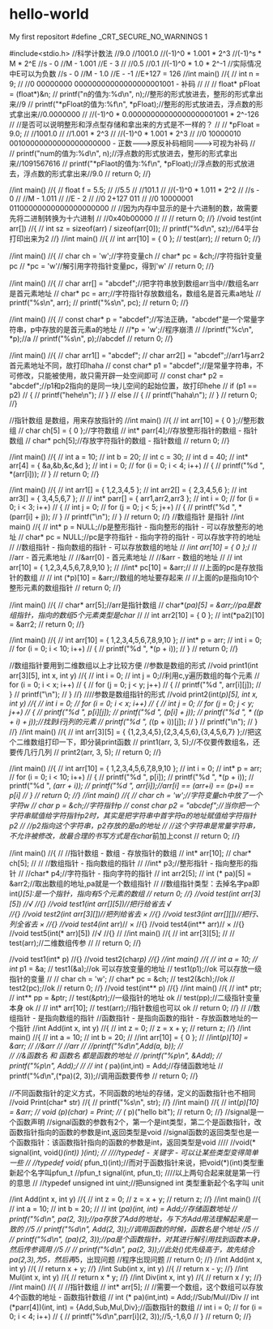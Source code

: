 # hello-world
My first repositort
#define _CRT_SECURE_NO_WARNINGS 1

#include<stdio.h>
//科学计数法
//9.0
//1001.0
//(-1)^0 * 1.001 * 2^3
//(-1)^s *  M    * 2^E
//s - 0
//M - 1.001
//E - 3
//
//0.5
//0.1
//(-1)^0 * 1.0 * 2^-1
//实际情况中E可以为负数
//s - 0
//M - 1.0
//E - -1
//E+127 = 126
//int main()
//{
//	int n = 9;
//	//0 00000000 00000000000000000001001 - 补码
//	//
//	float* pFloat = (float*)&n;
//	printf("n的值为:%d\n", n);//整形的形式放进去，整形的形式拿出来//9
//	printf("*pFloat的值为:%f\n", *pFloat);//整形的形式放进去，浮点数的形式拿出来//0.0000000
//	//(-1)^0 * 0.00000000000000000001001 * 2^-126
//	//是否可以说明整形和浮点型存储和拿出来的方式是不一样的？
//
//	*pFloat = 9.0;
//	//1001.0
//	//1.001 * 2^3
//	//(-1)^0 * 1.001 * 2^3
//	//0 10000010 00100000000000000000000 - 正数--->原反补码相同--->可视为补码
//	
//	printf("num的值为:%d\n", n);//浮点数的形式放进去，整形的形式拿出来//1091567616
//	printf("*pFlaot的值为:%f\n", *pFloat);//浮点数的形式放进去，浮点数的形式拿出来//9.0
//	return 0;
//}

//int  main()
//{
//	float f = 5.5;
//		//5.5
//		//101.1
//		//(-1)^0 * 1.011 * 2^2
//		//s - 0
//		//M - 1.011
//		//E - 2
//		//0 2+127 011
//		//0 10000001 01100000000000000000000
//		//因为内存中显示的是十六进制的数，故需要先将二进制转换为十六进制
//		//0x40b00000
//		//
//		return 0;
//}
//void test(int arr[])
//{
//	int sz = sizeof(arr) / sizeof(arr[0]);
//	printf("%d\n", sz);//64平台打印出来为2
//}
//int main()
//{
//	int arr[10] = { 0 };
//	test(arr);
//	return 0;
//}

//int main()
//{
//	char ch = 'w';//字符变量ch
//	char* pc = &ch;//字符指针变量pc
//	*pc = 'w'//解引用字符指针变量pc，得到'w'
//	return 0;
//}

//int main()
//{
//	char arr[] = "abcdef";//把字符串放到数组arr当中//数组名arr是首元素地址
//	char* pc = arr;//字符指针存放数组名，数组名是首元素a地址
//	printf("%s\n", arr);
//	printf("%s\n", pc);
//	return 0;
//}

//int main()
//{
//	const char* p = "abcdef";//写法正确，"abcdef"是一个常量字符串，p中存放的是首元素a的地址
//	//*p = 'w';//程序崩溃
//	//printf("%c\n", *p);//a
//	printf("%s\n", p);//abcdef
//	return 0;
//}

//int main()
//{
//	char arr1[] = "abcdef";
//	char arr2[] = "abcdef";//arr1与arr2首元素地址不同，故打印haha
//	const char* p1 = "abcdef";//是常量字符串，不可修改，只能被使用，故只需开辟一处空间即可
//	const char* p2 = "abcdef";//p1和p2指向的是同一块儿空间的起始位置，故打印hehe
//	if (p1 == p2)
//	{
//		printf("hehe\n");
//	}
//	else
//	{
//		printf("haha\n");
//	}
//	return 0;
//}

//指针数组 是数组，用来存放指针的
//int main()
//{
//	int arr[10] = { 0 };//整形数组
//	char ch[5] = { 0 };//字符数组
//	int* parr[4];//存放整形指针的数组 - 指针数组
//	char* pch[5];//存放字符指针的数组 - 指针数组
//	return 0;
//}

//int main()
//{
//	int a = 10;
//	int b = 20;
//	int c = 30;
//	int d = 40;
//	int* arr[4] = { &a,&b,&c,&d };
//	int i = 0;
//	for (i = 0; i < 4; i++)
//	{
//		printf("%d ", *(arr[i]));
//	}
//	return 0;
//}

//int main()
//{
//	int arr1[] = { 1,2,3,4,5 };
//	int arr2[] = { 2,3,4,5,6 };
//	int arr3[] = { 3,4,5,6,7 };
//
//	int* parr[] = { arr1,arr2,arr3 };
//	int i = 0;
//	for (i = 0; i < 3; i++)
//	{
//		int j = 0;
//		for (j = 0; j < 5; j++)
//		{
//			printf("%d ", * (parr[i] + j));
//		}
//		printf("\n");
//	}
//	return 0;
//}
//数组指针 是指针
//int main()
//{
//	int* p = NULL;//p是整形指针 - 指向整形的指针 - 可以存放整形的地址
//	char* pc = NULL;//pc是字符指针 - 指向字符的指针 - 可以存放字符的地址
//	                //数组指针 - 指向数组的指针 - 可以存放数组的地址
//	/*int arr[10] = { 0 };*/
//	//arr - 首元素地址
//	//&arr[0] - 首元素地址
//	//&arr - 数组的地址
//
//	int arr[10] = { 1,2,3,4,5,6,7,8,9,10 };
//	//int* pc[10] = &arr;//
//	//上面的pc是存放指针的数组
//
//	int (*p)[10] = &arr;//数组的地址要存起来
//	//上面的p是指向10个整形元素的数组指针
//	return 0;
//}

//int main()
//{
//	char* arr[5];//arr是指针数组
//	char*(*pa)[5] = &arr;//pa是数组指针，指向的数组5个元素类型是char*
//
//	int arr2[10] = { 0 };
//	int(*pa2)[10] = &arr2;
//	return 0;
//}

//int main()
//{
//	int arr[10] = { 1,2,3,4,5,6,7,8,9,10 };
//	int* p = arr;
//	int i = 0;
//	for (i = 0; i < 10; i++)
//	{
//		printf("%d ", *(p + i));
//	}
//	return 0;
//}

//数组指针要用到二维数组以上才比较方便
//参数是数组的形式
//void print1(int arr[3][5], int x, int y)
//{
//	int i = 0;
//	int j = 0;//利用c,y遍历数组的每个元素
//	for (i = 0; i < x; i++)
//	{
//		for (j = 0; j < y; j++)
//		{
//			printf("%d ", arr[i][j]);
//		}
//		printf("\n");
//	}
//}
////参数是数组指针的形式
//void print2(int(*p)[5], int x, int y)
//{
//	int i = 0;
//	for (i = 0; i < x; i++)
//	{
//		int j = 0;
//		for (j = 0; j < y; j++)
//		{
//			printf("%d ", p[i][j]);
//			printf("%d ", *(p[i] + j));
//			printf("%d ", * (*(p + i) + j));//找到i行j列的元素
//			printf("%d ", (*(p + i))[j]);
//		}
//		printf("\n");
//	}
//}
//int main()
//{
//	int arr[3][5] = { {1,2,3,4,5},{2,3,4,5,6},{3,4,5,6,7} };//把这个二维数组打印一下，即分装print函数
//	print1(arr, 3, 5);//不仅要传数组名，还要传几行几列
//	print2(arr, 3, 5);
//	return 0;
//}

//int main()
//{
//	int arr[10] = { 1,2,3,4,5,6,7,8,9,10 };
//	int i = 0;
//	int* p = arr;
//	for (i = 0; i < 10; i++)
//	{
//		printf("%d ", p[i]);
//		printf("%d ", *(p + i));
//		printf("%d ", *(arr + i));
//		printf("%d ", arr[i]);//arr[i] == *(arr+i) == *(p+i) == p[i]
//	}
//	return 0;
//}
//int main()
//{
//	char ch = 'w';//字符变量ch中放了一个字符w
//	char* p = &ch;//字符指针p
//	const char* p2 = "abcdef";//当你把一个字符串赋值给字符指针p2时，其实是把字符串中首字符a的地址赋值给字符指针p2
//	//p2指向这个字符串，p2存放的是a的地址
//	//这个字符串是常量字符串，不允许被修改，故最合理的书写方式是在char*前加上const
//	return 0;
//}

//int main()
//{
//	//指针数组 - 数组 - 存放指针的数组
//	int* arr[10];
//	char* ch[5];
//
//	//数组指针 - 指向数组的指针
//	//int* p3;//整形指针 - 指向整形的指针
//	//char* p4;//字符指针 - 指向字符的指针
//	int arr2[5];
//	int (* pa)[5] = &arr2;//取出数组的地址,pa就是一个数组指针
//	//数组指针类型：去掉名字pa即int(*)[5]:是一个指针，指向有5个元素的数组
//	return 0;
//}
//void test(int arr[3][5])                //√
//{}
//void test1(int arr[][5])//把行给省去      √  
//{}
//void test2(int arr[3][])//把列给省去      ×
//{}
//void test3(int arr[][])//把行、列全省去   ×
//{}
//void test4(int* arr)//                    ×
//{}
//void test4(int** arr)//                   ×
//{}
//void test5(int(* arr)[5])               //√
//{}
//
//int main()
//{
//	int arr[3][5];
//
//	test(arr);//二维数组传参
//
//	return 0;
//}

//void test1(int* p)
//{}
//void test2(char*p)
//{}
//int main()
//{
//	int a = 10;
//	int* p1 = &a;
//	test1(&a);//ok  可以存放变量的地址
//	test1(p1);//ok  可以存放一级指针的变量
//
//	char ch = 'w';
//	char* pc = &ch;
//	test2(&ch);//ok
//	test2(pc);//ok
//	return 0;
//}
//void test(int** p)
//{}
//int main()
//{
//	int* ptr;
//	int** pp = &ptr;
//	test(&ptr);//一级指针的地址   ok
//	test(pp);//二级指针变量本身   ok
//
//	int* arr[10];
//	test(arr);//指针数组也可以    ok
//	return 0;
//}
//
//数组指针 - 是指向数组的指针
//函数指针 - 是指向函数的指针 - 存放函数地址的一个指针
//int Add(int x, int y)
//{
//	int z = 0;
//	z = x + y;
//	return z;
//}
//int main()
//{
//	int a = 10;
//	int b = 20;
//	//int arr[10] = { 0 };
//	//int(*p)[10] = &arr;
//	//&arr
//	//arr
//	//printf("%d\n",Add(a, b));
//	
//	//&函数名 和 函数名 都是函数的地址
//	/*printf("%p\n", &Add);
//	printf("%p\n", Add);*/
//
//	int (* pa)(int,int) = Add;//存储函数地址
//	printf("%d\n",(*pa)(2, 3));//调用函数要传参
//	return 0;
//}

//不同函数指针的定义方式，不同函数的地址的存储，定义的函数指针也不相同
//void Print(char* str)
//{
//	printf("%s\n", str); 
//}
//int main()
//{
//	int(*p)[10] = &arr;
//	void (*p)(char*) = Print;
//	(* p)("hello bit");
//	return 0;
//}
//signal是一个函数声明
//signal函数的参数有2个，第一个是int类型，第二个是函数指针，改函数指针指向的函数的参数是int,返回类型是void
//signal函数的返回类型也是一个函数指针：该函数指针指向的函数的参数是int，返回类型是void
////
//void(*         signal(int, void(*)(int))    )(int);
//
////typedef - 关键字 - 可以让某些类型变得简单一些
//
//typedef void(* pfun_t)(int);//而对于函数指针来说，把void(*)(int)类型重新起个名字叫pfun_t
//pfun_t signal(int, pfun_t);
////以上两句合起来就是第一行的意思
//
//typedef unsigned int uint;//把unsigned int 类型重新起个名字叫 unit

//int Add(int x, int y)
//{
//	int z = 0;
//	z = x + y;
//	return z;
//}
//int main()
//{
//	int a = 10;
//	int b = 20;
//
//	int (*pa)(int, int) = Add;//存储函数地址
//	printf("%d\n", pa(2, 3));//pa存放了Add的地址，与下方Add用法理解起来是一致的              //5
//	printf("%d\n", Add(2, 3));//调用函数的时候，函数名是个地址                               //5
//
//	printf("%d\n", (*pa)(2, 3));//pa是个函数指针，对其进行解引用*找到函数本身，然后传参调用  //5
//
//	printf("%d\n", *pa(2, 3));//此处()优先级高于*，故先结合pa(2,3),为5，然后再*5，出现问题   //程序出现问题
//	return 0;
//}
//int Add(int x, int y)
//{
//	return x + y;
//}
//int Sub(int x, int y)
//{
//	return x - y;
//}
//int Mul(int x, int y)
//{
//	return x * y;
//}
//int Div(int x, int y)
//{
//	return x / y;
//}
//int main()
//{
//	//指针数组
//	int* arr[5];
//	//需要一个数组，这个数组可以存放4个函数的地址 - 函数指针数组
//	int (* pa)(int,int) = Add;//Sub/Mul//Div
//	int (*parr[4])(int, int) = {Add,Sub,Mul,Div};//函数指针的数组
//	int i = 0;
//	for (i = 0; i < 4; i++)
//	{
//		printf("%d\n",parr[i](2, 3));//5,-1,6,0
//	}
//	return 0;
//}
